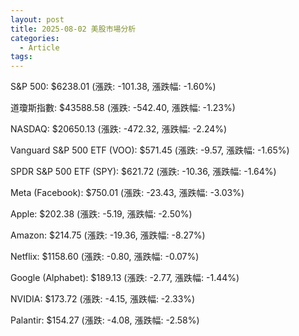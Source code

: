 ```yaml
---
layout: post
title: 2025-08-02 美股市場分析
categories:
  - Article
tags:
---
```



S&P 500: $6238.01 (漲跌: -101.38, 漲跌幅: -1.60%)


道瓊斯指數: $43588.58 (漲跌: -542.40, 漲跌幅: -1.23%)


NASDAQ: $20650.13 (漲跌: -472.32, 漲跌幅: -2.24%)


Vanguard S&P 500 ETF (VOO): $571.45 (漲跌: -9.57, 漲跌幅: -1.65%)


SPDR S&P 500 ETF (SPY): $621.72 (漲跌: -10.36, 漲跌幅: -1.64%)


Meta (Facebook): $750.01 (漲跌: -23.43, 漲跌幅: -3.03%)


Apple: $202.38 (漲跌: -5.19, 漲跌幅: -2.50%)


Amazon: $214.75 (漲跌: -19.36, 漲跌幅: -8.27%)


Netflix: $1158.60 (漲跌: -0.80, 漲跌幅: -0.07%)


Google (Alphabet): $189.13 (漲跌: -2.77, 漲跌幅: -1.44%)


NVIDIA: $173.72 (漲跌: -4.15, 漲跌幅: -2.33%)


Palantir: $154.27 (漲跌: -4.08, 漲跌幅: -2.58%)




